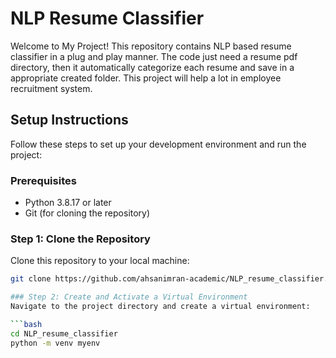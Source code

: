 # NLP Resume Classifier
Welcome to My Project! This repository contains NLP based resume classifier in a plug and play manner. The code just need a resume pdf directory, then it automatically categorize each resume and save in a appropriate created folder. This project will help a lot in employee recruitment system.

## Setup Instructions

Follow these steps to set up your development environment and run the project:

### Prerequisites

- Python 3.8.17 or later
- Git (for cloning the repository)

### Step 1: Clone the Repository

Clone this repository to your local machine:

```bash
git clone https://github.com/ahsanimran-academic/NLP_resume_classifier.git

### Step 2: Create and Activate a Virtual Environment
Navigate to the project directory and create a virtual environment:

```bash
cd NLP_resume_classifier
python -m venv myenv
